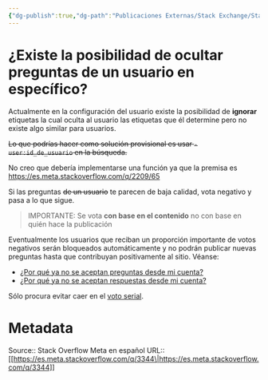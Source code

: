 ```yaml
---
{"dg-publish":true,"dg-path":"Publicaciones Externas/Stack Exchange/Stack Overflow en español/Stack Overflow en español Meta/es.meta.stackoverflow.com-3344.md","permalink":"/publicaciones-externas/stack-exchange/stack-overflow-en-espanol/stack-overflow-en-espanol-meta/es-meta-stackoverflow-com-3344/","title":"¿Existe la posibilidad de ocultar preguntas de un usuario en específico?","hide":true,"noteIcon":"default","created":"2024-04-03T12:49:10.374-06:00","updated":"2024-04-05T16:44:02.748-06:00"}
---
```


# ¿Existe la posibilidad de ocultar preguntas de un usuario en específico?

Actualmente en la configuración del usuario existe la posibilidad de **ignorar** etiquetas la cual oculta al usuario las etiquetas que él determine pero no existe algo similar para usuarios.

<strike>Lo que podrías hacer como solución provisional es usar `-user:id_de_usuario` en la búsqueda.</strike>

No creo que debería implementarse una función ya que la premisa es https://es.meta.stackoverflow.com/q/2209/65

Si las preguntas <strike>de un usuario</strike> te parecen de baja calidad, vota negativo y pasa a lo que sigue.

> IMPORTANTE: Se vota **con base en el contenido** no con base en quién hace la publicación

Eventualmente los  usuarios que reciban un proporción importante de votos negativos serán bloqueados automáticamente y no podrán publicar nuevas preguntas hasta que contribuyan positivamente al sitio. Véanse:

- [¿Por qué ya no se aceptan preguntas desde mi cuenta?](https://es.meta.stackoverflow.com/q/2209/65)
- [¿Por qué ya no se aceptan respuestas desde mi cuenta?](https://es.stackoverflow.com/help/answer-bans)

Sólo procura evitar caer en el [voto serial][1].


  [1]: https://es.meta.stackoverflow.com/q/663/65

# Metadata
Source:: Stack Overflow Meta en español
URL:: [[https://es.meta.stackoverflow.com/q/3344\|https://es.meta.stackoverflow.com/q/3344]]

